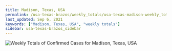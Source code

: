 ```yaml
---
title: Madison, Texas, USA
permalink: /usa-texas-brazos/weekly_totals/usa-texas-madison-weekly_totals.html
last_updated: Sep 6, 2021
keywords: ["Madison, Texas, USA", "weekly totals"]
sidebar: usa-texas-brazos_sidebar
---
```


![Weekly Totals of Confirmed Cases for Madison, Texas, USA](/covid_tracker/images/graphs/usa-texas-madison-weekly_totals_graph.png)
